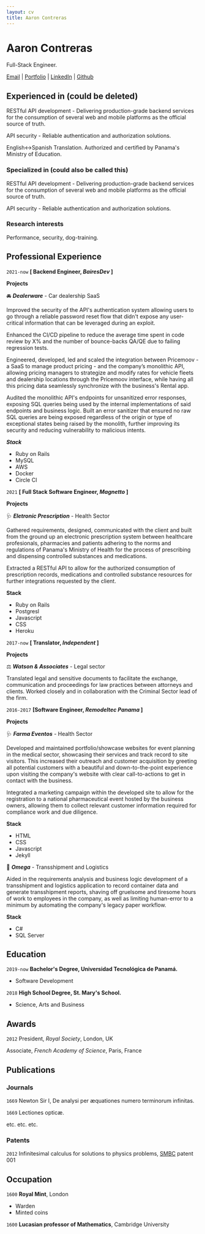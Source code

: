 ```yaml
---
layout: cv
title: Aaron Contreras
---
```

# Aaron Contreras
Full-Stack Engineer.

<div id="webaddress">
<a href="mailto:aaronlcaq@gmail.com" target="_blank">Email</a>
| <a href="https://github.com/aaron-contreras" target="_blank">Portfolio</a>
| <a href="https://www.linkedin.com/in/aaron-l-contreras/" target="_blank">LinkedIn</a>
| <a href="https://github.com/aaron-contreras" target="_blank">Github</a>
</div>

## Experienced in (could be deleted)

RESTful API development - Delivering production-grade backend services for the consumption of several web and mobile platforms as the official source of truth.

API security - Reliable authentication and authorization solutions.

English<->Spanish Translation. Authorized and certified by Panama's Ministry of Education.

### Specialized in (could also be called this)

RESTful API development - Delivering production-grade backend services for the consumption of several web and mobile platforms as the official source of truth.

API security - Reliable authentication and authorization solutions.


### Research interests

Performance, security, dog-training.


## Professional Experience

`2021-now`
__[ Backend Engineer, _BairesDev_ ]__

__Projects__

🚘 ___Dealerware___ - Car dealership SaaS

Improved the security of the API's authentication system allowing users to go through a reliable password reset flow that didn't expose any user-critical information that can
be leveraged during an exploit.

Enhanced the CI/CD pipeline to reduce the average time spent in code review by X% and the number of bounce-backs QA/QE due to failing regression tests.

Engineered, developed, led and scaled the integration between Pricemoov - a SaaS to manage product pricing - and the company’s monolithic API, allowing pricing managers to strategize and modify rates for vehicle fleets and dealership locations through the Pricemoov interface, while having all this pricing data seamlessly synchronize with the business's Rental app.

Audited the monolithic API's endpoints for unsanitized error responses, exposing SQL queries being used by the internal implementations of said endpoints and business logic. Built an error sanitizer that ensured no raw SQL queries are being exposed regardless of the origin or type of exceptional states being raised by the monolith, further improving its security and reducing vulnerability to malicious intents.

___Stack___
- Ruby on Rails
- MySQL
- AWS
- Docker
- Circle CI

`2021`
__[ Full Stack Software Engineer, _Magnetto_ ]__

__Projects__  

🩺 ___Eletronic Prescription___  - Health Sector

Gathered requirements, designed, communicated with the client and built from the ground up an electronic prescription system between healthcare profesionals, pharmacies and patients adhering to the norms and regulations of Panama's Ministry of Health for the process of prescribing and dispensing controlled substances and medications.

Extracted a RESTful API to allow for the authorized consumption of prescription records, medications and controlled substance resources for further integrations requested by the client.

__Stack__
- Ruby on Rails
- Postgresl
- Javascript
- CSS
- Heroku

`2017-now`
__[ Translator, _Independent_ ]__

__Projects__  

⚖️ ___Watson & Associates___  - Legal sector

Translated legal and sensitive documents to facilitate the exchange, communication and proceedings for law practices between attorneys and clients. Worked closely and in collaboration with the Criminal Sector lead of the firm.

`2016-2017`
__[Software Engineer, _Remodeltec Panama_ ]__

__Projects__  

🩺 ___Farma Eventos___ - Health Sector

Developed and maintained portfolio/showcase websites for event planning in the medical sector, showcasing their services and track record to site visitors. This increased their outreach and customer acquisition by greeting all potential customers with a beautiful and down-to-the-point experience upon visiting the company's website with clear call-to-actions to get in contact with the business.

Integrated a marketing campaign within the developed site to allow for the registration to a national pharmaceutical event hosted by the business owners, allowing them to collect relevant customer information required for compliance work and due diligence.

__Stack__
- HTML
- CSS
- Javascript
- Jekyll

🚢 ___Omega___  - Transshipment and Logistics

Aided in the requirements analysis and business logic development of a transshipment and logistics application to record container data and generate transshipment reports, shaving off gruelsome and tiresome hours of work to employees in the company, as well as limiting human-error to a minimum by automating the company's legacy paper workflow.

__Stack__
- C#
- SQL Server

## Education

`2019-now`
__Bachelor's Degree, Universidad Tecnológica de Panamá.__

- Software Development

`2018`
__High School Degree, St. Mary's School.__

- Science, Arts and Business

## Awards

`2012`
President, *Royal Society*, London, UK

Associate, *French Academy of Science*, Paris, France



## Publications

<!-- A list is also available [online](http://scholar.google.co.uk/citations?user=LTOTl0YAAAAJ) -->

### Journals

`1669`
Newton Sir I, De analysi per æquationes numero terminorum infinitas. 

`1669`
Lectiones opticæ.

etc. etc. etc.

### Patents

`2012`
Infinitesimal calculus for solutions to physics problems, [SMBC](http://www.techdirt.com/articles/20121011/09312820678/if-patents-had-been-around-time-newton.shtml) patent 001


## Occupation

`1600`
__Royal Mint__, London

- Warden
- Minted coins

`1600`
__Lucasian professor of Mathematics__, Cambridge University



<!-- ### Footer

Last updated: May 2013 -->


